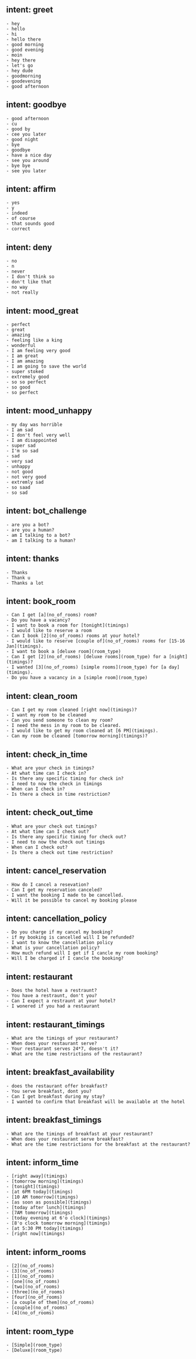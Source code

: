 ## intent: greet
    - hey
    - hello
    - hi
    - hello there
    - good morning
    - good evening
    - moin
    - hey there
    - let's go
    - hey dude
    - goodmorning
    - goodevening
    - good afternoon

## intent: goodbye
    - good afternoon
    - cu
    - good by
    - cee you later
    - good night
    - bye
    - goodbye
    - have a nice day
    - see you around
    - bye bye
    - see you later

## intent: affirm
    - yes
    - y
    - indeed
    - of course
    - that sounds good
    - correct

## intent: deny
    - no
    - n
    - never
    - I don't think so
    - don't like that
    - no way
    - not really

## intent: mood_great
    - perfect
    - great
    - amazing
    - feeling like a king
    - wonderful
    - I am feeling very good
    - I am great
    - I am amazing
    - I am going to save the world
    - super stoked
    - extremely good
    - so so perfect
    - so good
    - so perfect

## intent: mood_unhappy
    - my day was horrible
    - I am sad
    - I don't feel very well
    - I am disappointed
    - super sad
    - I'm so sad
    - sad
    - very sad
    - unhappy
    - not good
    - not very good
    - extremly sad
    - so saad
    - so sad

## intent: bot_challenge
    - are you a bot?
    - are you a human?
    - am I talking to a bot?
    - am I talking to a human?

## intent: thanks
    - Thanks
    - Thank u
    - Thanks a lot

## intent: book_room
    - Can I get [a](no_of_rooms) room?
    - Do you have a vacancy?
    - I want to book a room for [tonight](timings)
    - I would like to reserve a room
    - Can I book [2](no_of_rooms) rooms at your hotel?
    - I would like to reserve [couple of](no_of_rooms) rooms for [15-16 Jan](timings).
    - I want to book a [deluxe room](room_type)
    - Can I get [2](no_of_rooms) [deluxe rooms](room_type) for a [night](timings)?
    - I wanted [3](no_of_rooms) [simple rooms](room_type) for [a day](timings).
    - Do you have a vacancy in a [simple room](room_type)

## intent: clean_room
    - Can I get my room cleaned [right now](timings)?
    - I want my room to be cleaned
    - Can you send someone to clean my room?
    - I need the mess in my room to be cleared.
    - I would like to get my room cleaned at [6 PM](timings).
    - Can my room be cleaned [tomorrow morning](timings)?

## intent: check_in_time
    - What are your check in timings?
    - At what time can I check in?
    - Is there any specific timing for check in?
    - I need to now the check in timings
    - When can I check in?
    - Is there a check in time restriction?

## intent: check_out_time
    - What are your check out timings?
    - At what time can I check out?
    - Is there any specific timing for check out?
    - I need to now the check out timings
    - When can I check out?
    - Is there a check out time restriction?

## intent: cancel_reservation
    - How do I cancel a resevation?
    - Can I get my reservation canceled?
    - I want the booking I made to be cancelled.
    - Will it be possible to cancel my booking please

## intent: cancellation_policy
    - Do you charge if my cancel my booking?
    - if my booking is cancelled will I be refunded?
    - I want to know the cancellation policy
    - What is your cancellation policy?
    - How much refund will I get if I cancle my room booking?
    - Will I be charged if I cancle the booking?

## intent: restaurant
    - Does the hotel have a restraunt?
    - You have a restraunt, don't you?
    - Can I expect a restraunt at your hotel?
    - I wonered if you had a restaurant

## intent: restaurant_timings
    - What are the timings of your restaurant?
    - When does your restaurant serve?
    - Your restaurant serves 24*7, doesn't it?
    - What are the time restrictions of the restaurant?

## intent: breakfast_availability
    - does the restaurant offer breakfast?
    - You serve breakfast, dont you?
    - Can I get breakfast during my stay?
    - I wanted to confirm that breakfast will be available at the hotel

## intent: breakfast_timings
    - What are the timings of breakfast at your restaurant?
    - When does your restaurant serve breakfast?
    - What are the time restrictions for the breakfast at the restaurant?

## intent: inform_time
    - [right away](timings)
    - [tomorrow morning](timings)
    - [tonight](timings)
    - [at 6PM today](timings)
    - [10 AM tomorrow](timings)
    - [as soon as possible](timings)
    - [today after lunch](timings)
    - [7AM tomorrow](timings)
    - [today evening at 6'o clock](timings)
    - [8'o clock tomorrow morning](timings)
    - [at 5:30 PM today](timings)
    - [right now](timings)

## intent: inform_rooms
    - [2](no_of_rooms)
    - [3](no_of_rooms)
    - [1](no_of_rooms)
    - [one](no_of_rooms)
    - [two](no_of_rooms)
    - [three](no_of_rooms)
    - [four](no_of_rooms)
    - [a couple of them](no_of_rooms)
    - [couple](no_of_rooms)
    - [4](no_of_rooms)

## intent: room_type
    - [Simple](room_type)
    - [Deluxe](room_type)
